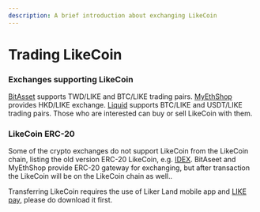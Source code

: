```yaml
---
description: A brief introduction about exchanging LikeCoin
---
```


# Trading LikeCoin

### Exchanges supporting LikeCoin 

[BitAsset](https://www.bitasset.com) supports TWD/LIKE and  BTC/LIKE trading pairs. [MyEthShop](https://www.myethshop.com) provides HKD/LIKE exchange. [Liquid](https://www.liquid.com/) supports BTC/LIKE and USDT/LIKE trading pairs. Those who are interested can buy or sell LikeCoin with them.

### LikeCoin ERC-20

Some of the crypto exchanges do not support LikeCoin from the LikeCoin chain, listing the old version ERC-20 LikeCoin, e.g. [IDEX](https://idex.market/eth/like). BitAseet and MyEthShop provide ERC-20 gateway for exchanging, but after transaction the LikeCoin will be on the LikeCoin chain as well..

Transferring LikeCoin requires the use of Liker Land mobile app and [LIKE pay](https://docs.like.co/user-guide/liker-land/like-pay), please do download it first.

